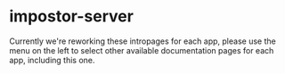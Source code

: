 # impostor-server

Currently we're reworking these intropages for each app, please use the menu on the left to select other available documentation pages for each app, including this one.
